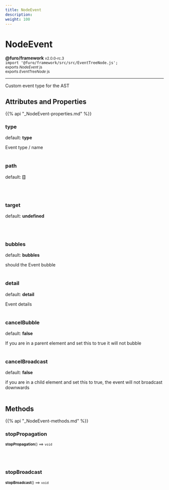 ```yaml
---
title: NodeEvent
description: 
weight: 100
---
```


# NodeEvent

**@furo/framework** <small>v2.0.0-rc.3</small>
<br>`import '@furo/framework/src/src/EventTreeNode.js';`<small>
<br>exports *NodeEvent* js
<br>exports *EventTreeNode* js</small>


****

Custom event type for the AST

## Attributes and Properties
{{% api "_NodeEvent-properties.md" %}}





### **type**
default: **type**</small>

Event type / name
<br><br>

### **path**
default: **[]**</small>


<br><br>

### **target**
default: **undefined**</small>


<br><br>

### **bubbles**
default: **bubbles**</small>

should the Event bubble
<br><br>

### **detail**
default: **detail**</small>

Event details
<br><br>

### **cancelBubble**
default: **false**</small>

If you are in a parent element and set this to true it will not bubble
<br><br>

### **cancelBroadcast**
default: **false**</small>

if you are in a child element and set this to true, the event will not broadcast downwards
<br><br>



## Methods
{{% api "_NodeEvent-methods.md" %}}


### **stopPropagation**
<small>**stopPropagation**() ⟹ `void`</small>



<br><br>

### **stopBroadcast**
<small>**stopBroadcast**() ⟹ `void`</small>



<br><br>







